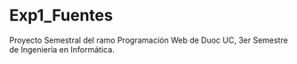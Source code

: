 # Exp1_Fuentes
Proyecto Semestral del ramo Programación Web de Duoc UC, 3er Semestre de Ingeniería en Informática.
